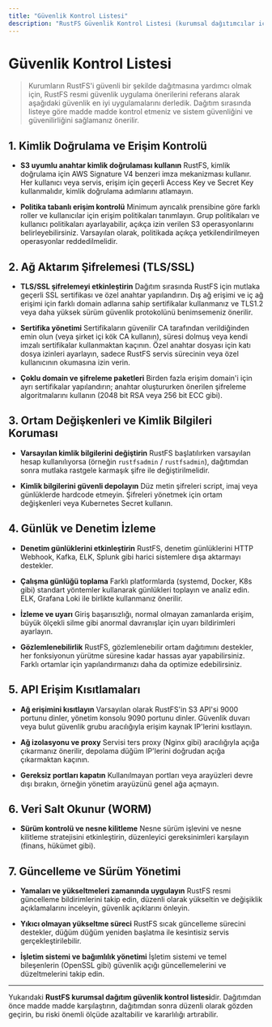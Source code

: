 ```yaml
---
title: "Güvenlik Kontrol Listesi"
description: "RustFS Güvenlik Kontrol Listesi (kurumsal dağıtımcılar için), RustFS, Rust dili ile geliştirilmiş yüksek performanslı dağıtık nesne depolama yazılımıdır ve Apache 2.0 açık kaynak protokolü altında yayınlanır."
---
```


# Güvenlik Kontrol Listesi

> Kurumların RustFS'i güvenli bir şekilde dağıtmasına yardımcı olmak için, RustFS resmi güvenlik uygulama önerilerini referans alarak aşağıdaki güvenlik en iyi uygulamalarını derledik. Dağıtım sırasında listeye göre madde madde kontrol etmeniz ve sistem güvenliğini ve güvenilirliğini sağlamanız önerilir.

## 1. Kimlik Doğrulama ve Erişim Kontrolü

- **S3 uyumlu anahtar kimlik doğrulaması kullanın**
 RustFS, kimlik doğrulama için AWS Signature V4 benzeri imza mekanizması kullanır. Her kullanıcı veya servis, erişim için geçerli Access Key ve Secret Key kullanmalıdır, kimlik doğrulama adımlarını atlamayın.

- **Politika tabanlı erişim kontrolü**
 Minimum ayrıcalık prensibine göre farklı roller ve kullanıcılar için erişim politikaları tanımlayın. Grup politikaları ve kullanıcı politikaları ayarlayabilir, açıkça izin verilen S3 operasyonlarını belirleyebilirsiniz. Varsayılan olarak, politikada açıkça yetkilendirilmeyen operasyonlar reddedilmelidir.

## 2. Ağ Aktarım Şifrelemesi (TLS/SSL)

- **TLS/SSL şifrelemeyi etkinleştirin**
 Dağıtım sırasında RustFS için mutlaka geçerli SSL sertifikası ve özel anahtar yapılandırın. Dış ağ erişimi ve iç ağ erişimi için farklı domain adlarına sahip sertifikalar kullanmanız ve TLS1.2 veya daha yüksek sürüm güvenlik protokolünü benimsemeniz önerilir.

- **Sertifika yönetimi**
 Sertifikaların güvenilir CA tarafından verildiğinden emin olun (veya şirket içi kök CA kullanın), süresi dolmuş veya kendi imzalı sertifikalar kullanmaktan kaçının. Özel anahtar dosyası için katı dosya izinleri ayarlayın, sadece RustFS servis sürecinin veya özel kullanıcının okumasına izin verin.

- **Çoklu domain ve şifreleme paketleri**
 Birden fazla erişim domain'i için ayrı sertifikalar yapılandırın; anahtar oluştururken önerilen şifreleme algoritmalarını kullanın (2048 bit RSA veya 256 bit ECC gibi).

## 3. Ortam Değişkenleri ve Kimlik Bilgileri Koruması

- **Varsayılan kimlik bilgilerini değiştirin**
 RustFS başlatılırken varsayılan hesap kullanılıyorsa (örneğin `rustfsadmin` / `rustfsadmin`), dağıtımdan sonra mutlaka rastgele karmaşık şifre ile değiştirilmelidir.

- **Kimlik bilgilerini güvenli depolayın**
 Düz metin şifreleri script, imaj veya günlüklerde hardcode etmeyin. Şifreleri yönetmek için ortam değişkenleri veya Kubernetes Secret kullanın.

## 4. Günlük ve Denetim İzleme

- **Denetim günlüklerini etkinleştirin**
 RustFS, denetim günlüklerini HTTP Webhook, Kafka, ELK, Splunk gibi harici sistemlere dışa aktarmayı destekler.

- **Çalışma günlüğü toplama**
 Farklı platformlarda (systemd, Docker, K8s gibi) standart yöntemler kullanarak günlükleri toplayın ve analiz edin. ELK, Grafana Loki ile birlikte kullanmanız önerilir.

- **İzleme ve uyarı**
 Giriş başarısızlığı, normal olmayan zamanlarda erişim, büyük ölçekli silme gibi anormal davranışlar için uyarı bildirimleri ayarlayın.

- **Gözlemlenebilirlik**
 RustFS, gözlemlenebilir ortam dağıtımını destekler, her fonksiyonun yürütme süresine kadar hassas ayar yapabilirsiniz. Farklı ortamlar için yapılandırmanızı daha da optimize edebilirsiniz.

## 5. API Erişim Kısıtlamaları

- **Ağ erişimini kısıtlayın**
 Varsayılan olarak RustFS'in S3 API'si 9000 portunu dinler, yönetim konsolu 9090 portunu dinler. Güvenlik duvarı veya bulut güvenlik grubu aracılığıyla erişim kaynak IP'lerini kısıtlayın.

- **Ağ izolasyonu ve proxy**
 Servisi ters proxy (Nginx gibi) aracılığıyla açığa çıkarmanız önerilir, depolama düğüm IP'lerini doğrudan açığa çıkarmaktan kaçının.

- **Gereksiz portları kapatın**
 Kullanılmayan portları veya arayüzleri devre dışı bırakın, örneğin yönetim arayüzünü genel ağa açmayın.

## 6. Veri Salt Okunur (WORM)

- **Sürüm kontrolü ve nesne kilitleme**
 Nesne sürüm işlevini ve nesne kilitleme stratejisini etkinleştirin, düzenleyici gereksinimleri karşılayın (finans, hükümet gibi).

## 7. Güncelleme ve Sürüm Yönetimi

- **Yamaları ve yükseltmeleri zamanında uygulayın**
 RustFS resmi güncelleme bildirimlerini takip edin, düzenli olarak yükseltin ve değişiklik açıklamalarını inceleyin, güvenlik açıklarını önleyin.

- **Yıkıcı olmayan yükseltme süreci**
 RustFS sıcak güncelleme sürecini destekler, düğüm düğüm yeniden başlatma ile kesintisiz servis gerçekleştirilebilir.

- **İşletim sistemi ve bağımlılık yönetimi**
 İşletim sistemi ve temel bileşenlerin (OpenSSL gibi) güvenlik açığı güncellemelerini ve düzeltmelerini takip edin.

---

Yukarıdaki **RustFS kurumsal dağıtım güvenlik kontrol listesi**dir. Dağıtımdan önce madde madde karşılaştırın, dağıtımdan sonra düzenli olarak gözden geçirin, bu riski önemli ölçüde azaltabilir ve kararlılığı artırabilir.
